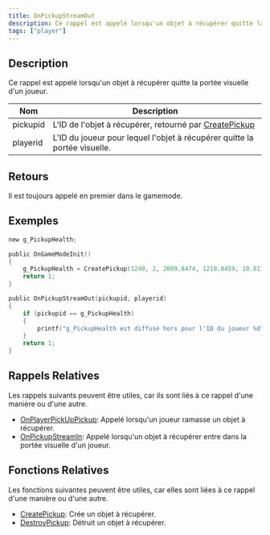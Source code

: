 ```yaml
---
title: OnPickupStreamOut
description: Ce rappel est appelé lorsqu'un objet à récupérer quitte la portée visuelle d'un joueur.
tags: ["player"]
---
```


<VersionWarn name='callback' version='omp v1.1.0.2612' />

## Description

Ce rappel est appelé lorsqu'un objet à récupérer quitte la portée visuelle d'un joueur.

| Nom       | Description                                                                 |
|-----------|-----------------------------------------------------------------------------|
| pickupid  | L'ID de l'objet à récupérer, retourné par [CreatePickup](../functions/CreatePickup) |
| playerid  | L'ID du joueur pour lequel l'objet à récupérer quitte la portée visuelle.                   |

## Retours

Il est toujours appelé en premier dans le gamemode.

## Exemples

```c
new g_PickupHealth;

public OnGameModeInit()
{
    g_PickupHealth = CreatePickup(1240, 2, 2009.8474, 1218.0459, 10.8175);
    return 1;
}

public OnPickupStreamOut(pickupid, playerid)
{
    if (pickupid == g_PickupHealth)
    {
        printf("g_PickupHealth est diffusé hors pour l'ID du joueur %d", playerid);
    }
    return 1;
}
```

## Rappels Relatives

Les rappels suivants peuvent être utiles, car ils sont liés à ce rappel d'une manière ou d'une autre.

- [OnPlayerPickUpPickup](OnPlayerPickUpPickup): Appelé lorsqu'un joueur ramasse un objet à récupérer.
- [OnPickupStreamIn](OnPickupStreamIn): Appelé lorsqu'un objet à récupérer entre dans la portée visuelle d'un joueur.

## Fonctions Relatives

Les fonctions suivantes peuvent être utiles, car elles sont liées à ce rappel d'une manière ou d'une autre. 

- [CreatePickup](../functions/CreatePickup): Crée un objet à récupérer.
- [DestroyPickup](../functions/DestroyPickup): Détruit un objet à récupérer.
